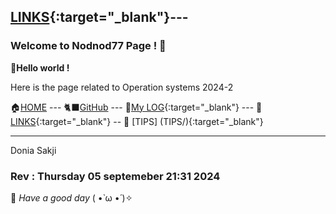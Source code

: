 [LINKS](LINKS/){:target="_blank"}---
---

### Welcome to Nodnod77 Page ! 🚪


__👋Hello world !__

Here is the page related to Operation systems 2024-2



🏠[HOME](https://nodnod77.github.io/os242/) --- 🐈‍⬛[GitHub](https://github.com/Nodnod77) --- 📂[My LOG](TXT/mylog.txt){:target="_blank"} --- 🧷[LINKS](LINKS/){:target="_blank"} -- 🐼 [TIPS] (TIPS/){:target="_blank"}

------------------------------------------------
Donia Sakji 

### Rev : Thursday 05 septemeber 21:31 2024
🍎 *Have a good day* ( •̀ ω •́ )✧
